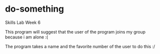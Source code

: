 # do-something
Skills Lab Week 6


This program will suggest that the user of the program joins my group because i am alone :(

The program takes a name and the favorite number of the user to do this :/
